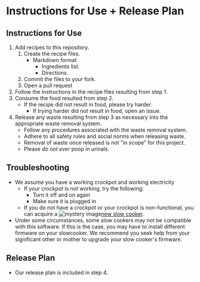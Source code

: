 # Instructions for Use + Release Plan

## Instructions for Use

1. Add recipes to this repository.
	1. Create the recipe files.
		- Markdown format
			- Ingredients list.
			- Directions.
	1. Commit the files to your fork.
	1. Open a pull request
1. Follow the instructions in the recipe files resulting from step 1.
1. Consume the food resulted from step 2.
	- If the recipe did not result in food, please try harder.
		- If trying harder did not result in food, open an issue.
1. Release any waste resulting from step 3 as necessary into the appropriate waste removal system.
	- Follow any procedures associated with the waste removal system.
	- Adhere to all safety rules and social norms when releasing waste.
	- Removal of waste once released is not "in scope" for this project.
	- Please *do not ever* poop in urinals.

## Troubleshooting

- We assume you have a working crockpot and working electricity
	- If your crockpot is not working, try the following:
		- Turn it off and on again
		- Make sure it is plugged in
	- If you do not have a crockpot or your crockpot is non-functional, you can acquire a ![mystery image](https://ir-na.amazon-adsystem.com/e/ir?t=collimbealab-20&l=ur2&o=1)[new slow cooker](http://www.amazon.com/gp/search/?ie=UTF8&camp=1789&creative=390957&linkCode=ur2&qid=1410739936&rh=n%3A1055398%2Cn%3A284507%2Cn%3A289913%2Cn%3A289940&tag=collimbealab-20&linkId=2VTLPM2FR544GX6Y).
- Under some circumstances, some slow cookers may not be compatible with this software. If this is the case, you may have to install different firmware on your slowcooker. We recommend you seek help from your significant other or mother to upgrade your slow cooker's firmware.

## Release Plan

- Our release plan is included in step 4.